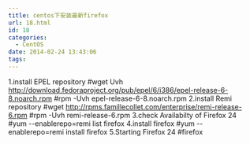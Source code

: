```yaml
---
title: centos下安装最新firefox
url: 18.html
id: 18
categories:
  - CentOS
date: 2014-02-24 13:43:06
tags:
---
```


1.install EPEL repository #wget Uvh http://download.fedoraproject.org/pub/epel/6/i386/epel-release-6-8.noarch.rpm #rpm -Uvh epel-release-6-8.noarch.rpm 2.install Remi repository #wget http://rpms.famillecollet.com/enterprise/remi-release-6.rpm #rpm -Uvh remi-release-6.rpm 3.check Availabilty of Firefox 24 #yum --enablerepo=remi list firefox 4.install firefox #yum --enablerepo=remi install firefox 5.Starting Firefox 24 #firefox